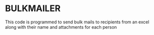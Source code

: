 # BULKMAILER
This code is programmed to send bulk mails to recipients from an excel along with their name and attachments for each person
